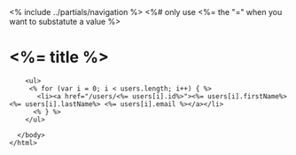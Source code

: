 <!DOCTYPE html>
<html>
  <head>
    <meta charset="utf-8">
    <title><%= title %></title>
  </head>
  <body>
    <% include ../partials/navigation %>
    <%# only use <%= the "=" when you want to substatute a value %>
    <h1><%= title %></h1>


        <ul>
         <% for (var i = 0; i < users.length; i++) { %>
           <li><a href="/users/<%= users[i].id%>"><%= users[i].firstName%> <%= users[i].lastName%> <%= users[i].email %></a></li>
          <% } %>
        </ul>

      </body>
    </html>
